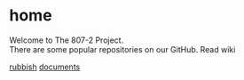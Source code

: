# home
Welcome to The 807-2 Project.  
There are some popular repositories on our GitHub. Read wiki

[rubbish](https://pages.github.com/807-2/rubbish/wiki)
[documents](https://pages.github.com/807-2/documents/wiki) 

